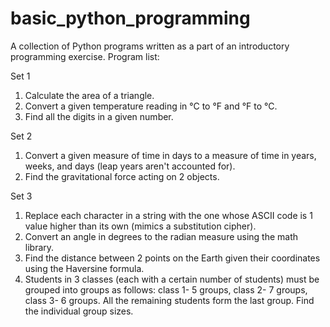 # basic_python_programming
A collection of Python programs written as a part of an introductory programming exercise.
Program list:

Set 1
1) Calculate the area of a triangle.
2) Convert a given temperature reading in °C to °F and °F to °C.
3) Find all the digits in a given number.

Set 2
1) Convert a given measure of time in days to a measure of time in years, weeks, and days (leap years aren't accounted for).
2) Find the gravitational force acting on 2 objects.

Set 3
1) Replace each character in a string with the one whose ASCII code is 1 value higher than its own (mimics a substitution cipher).
2) Convert an angle in degrees to the radian measure using the math library.
3) Find the distance between 2 points on the Earth given their coordinates using the Haversine formula.
4) Students in 3 classes (each with a certain number of students) must be grouped into groups as follows: class 1- 5 groups, class 2- 7 groups, class 3- 6 groups. All the remaining students form the last group. Find the individual group sizes.

